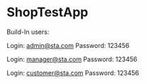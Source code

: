 # ShopTestApp
Build-In users:

Login:
admin@sta.com
Password:
123456

Login:
manager@sta.com
Password:
123456

Login:
customer@sta.com
Password:
123456